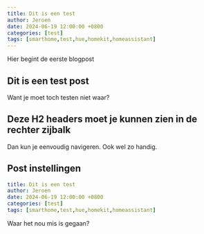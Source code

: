 ```yaml
---
title: Dit is een test
author: Jeroen
date: 2024-06-19 12:00:00 +0800
categories: [test]
tags: [smarthome,test,hue,homekit,homeassistant]
---
```


Hier begint de eerste blogpost

## Dit is een test post

Want je moet toch testen niet waar?

## Deze H2 headers moet je kunnen zien in de rechter zijbalk

Dan kun je eenvoudig navigeren. Ook wel zo handig.

## Post instellingen

```yaml
title: Dit is een test
author: Jeroen
date: 2024-06-19 12:00:00 +0800
categories: [test]
tags: [smarthome,test,hue,homekit,homeassistant]
```

Waar het nou mis is gegaan?


